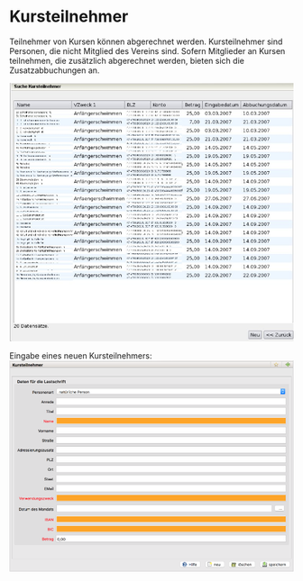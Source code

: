 # Kursteilnehmer

Teilnehmer von Kursen können abgerechnet werden. Kursteilnehmer sind Personen, die nicht Mitglied des Vereins sind. Sofern Mitglieder an Kursen teilnehmen, die zusätzlich abgerechnet werden, bieten sich die Zusatzabbuchungen an.

![](../.gitbook/assets/kursteilnehmerliste.jpg)

Eingabe eines neuen Kursteilnehmers:![](../.gitbook/assets/kursteilnehmerneu.png)

